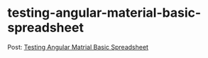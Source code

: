 # testing-angular-material-basic-spreadsheet
Post: [Testing Angular Matrial Basic Spreadsheet](https://jdkandersson.com/2019/06/09/testing-angular-material-basic-spreadsheet/)
